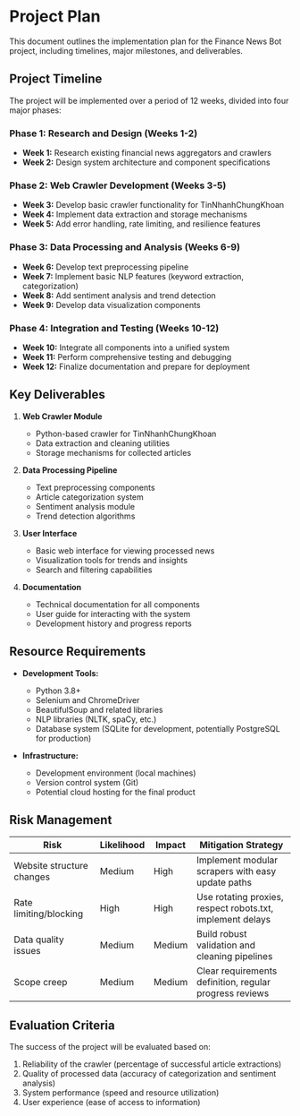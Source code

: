 # Project Plan

This document outlines the implementation plan for the Finance News Bot project, including timelines, major milestones, and deliverables.

## Project Timeline

The project will be implemented over a period of 12 weeks, divided into four major phases:

### Phase 1: Research and Design (Weeks 1-2)

- **Week 1:** Research existing financial news aggregators and crawlers
- **Week 2:** Design system architecture and component specifications

### Phase 2: Web Crawler Development (Weeks 3-5)

- **Week 3:** Develop basic crawler functionality for TinNhanhChungKhoan
- **Week 4:** Implement data extraction and storage mechanisms
- **Week 5:** Add error handling, rate limiting, and resilience features

### Phase 3: Data Processing and Analysis (Weeks 6-9)

- **Week 6:** Develop text preprocessing pipeline
- **Week 7:** Implement basic NLP features (keyword extraction, categorization)
- **Week 8:** Add sentiment analysis and trend detection
- **Week 9:** Develop data visualization components

### Phase 4: Integration and Testing (Weeks 10-12)

- **Week 10:** Integrate all components into a unified system
- **Week 11:** Perform comprehensive testing and debugging
- **Week 12:** Finalize documentation and prepare for deployment

## Key Deliverables

1. **Web Crawler Module**
   - Python-based crawler for TinNhanhChungKhoan
   - Data extraction and cleaning utilities
   - Storage mechanisms for collected articles

2. **Data Processing Pipeline**
   - Text preprocessing components
   - Article categorization system
   - Sentiment analysis module
   - Trend detection algorithms

3. **User Interface**
   - Basic web interface for viewing processed news
   - Visualization tools for trends and insights
   - Search and filtering capabilities

4. **Documentation**
   - Technical documentation for all components
   - User guide for interacting with the system
   - Development history and progress reports

## Resource Requirements

- **Development Tools:**
  - Python 3.8+
  - Selenium and ChromeDriver
  - BeautifulSoup and related libraries
  - NLP libraries (NLTK, spaCy, etc.)
  - Database system (SQLite for development, potentially PostgreSQL for production)

- **Infrastructure:**
  - Development environment (local machines)
  - Version control system (Git)
  - Potential cloud hosting for the final product

## Risk Management

| Risk | Likelihood | Impact | Mitigation Strategy |
|------|------------|--------|---------------------|
| Website structure changes | Medium | High | Implement modular scrapers with easy update paths |
| Rate limiting/blocking | High | High | Use rotating proxies, respect robots.txt, implement delays |
| Data quality issues | Medium | Medium | Build robust validation and cleaning pipelines |
| Scope creep | Medium | Medium | Clear requirements definition, regular progress reviews |

## Evaluation Criteria

The success of the project will be evaluated based on:

1. Reliability of the crawler (percentage of successful article extractions)
2. Quality of processed data (accuracy of categorization and sentiment analysis)
3. System performance (speed and resource utilization)
4. User experience (ease of access to information) 